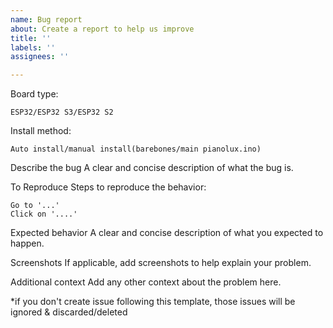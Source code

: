 ```yaml
---
name: Bug report
about: Create a report to help us improve
title: ''
labels: ''
assignees: ''

---
```


Board type:

    ESP32/ESP32 S3/ESP32 S2

Install method:

    Auto install/manual install(barebones/main pianolux.ino)

Describe the bug A clear and concise description of what the bug is.

To Reproduce Steps to reproduce the behavior:

    Go to '...'
    Click on '....'

Expected behavior A clear and concise description of what you expected to happen.

Screenshots If applicable, add screenshots to help explain your problem.

Additional context Add any other context about the problem here.

*if you don't create issue following this template, those issues will be ignored & discarded/deleted

